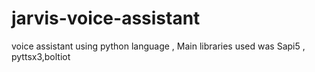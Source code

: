 # jarvis-voice-assistant
voice assistant using python language , Main libraries used was Sapi5 , pyttsx3,boltiot
